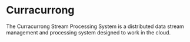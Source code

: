 Curracurrong
============

The Curracurrong Stream Processing System is a distributed data stream management and processing system designed to work in the cloud.
